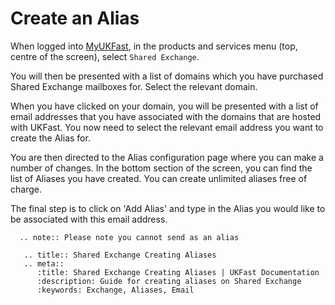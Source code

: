 # Create an Alias

When logged into [MyUKFast](https://www.ukfast.co.uk/myukfast.html?msg=6&url=%2Fdashboard.php), in the products and services menu (top, centre of the screen), select `Shared Exchange`.

You will then be presented with a list of domains which you have purchased Shared Exchange mailboxes for. Select the relevant domain.

When you have clicked on your domain, you will be presented with a list of email addresses that you have associated with the domains that are hosted with UKFast. You now need to select the relevant email address you want to create the Alias for.

You are then directed to the Alias configuration page where you can make a number of changes. In the bottom section of the screen, you can find the list of Aliases you have created. You can create unlimited aliases free of charge.

The final step is to click on 'Add Alias' and type in the Alias you would like to be associated with this email address.

```eval_rst
  .. note:: Please note you cannot send as an alias
```

```eval_rst
   .. title:: Shared Exchange Creating Aliases
   .. meta::
      :title: Shared Exchange Creating Aliases | UKFast Documentation
      :description: Guide for creating aliases on Shared Exchange
      :keywords: Exchange, Aliases, Email
```
